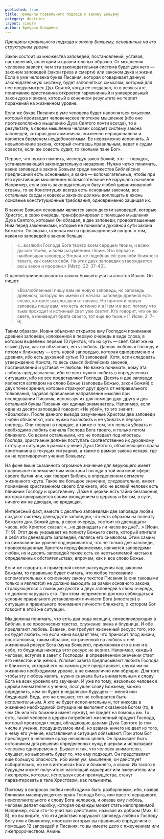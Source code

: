 ```yaml
---
published: true
title: Принципы правильного подхода к закону Божьему
category: doctrine
layout: single
author: Бреурош Владимир
---
```

_Принципы правильного подхода к закону Божьему, основанные на его структурном уровне_

Закон состоит из множества заповедей, постановлений, уставов, наставлений, аллегорий и сравнительных образов. От мышления человека зависит, чем эта законодательная система будет для него — законом заповедей (закон греха и смерти) или законом духа и жизни. Если в уме человека буква Писания, которая оговаривает данную законодательную систему, будет заполняться смыслом, который для нее предусмотрел Дух Святой, когда ее создавал, то в результате, пониманию христианина откроется гармоничный и универсальный закон духа и жизни, который в конечном результате не терпит поражений на жизненном уровне.

Если же буква Писания в уме человека будет наполняться смыслом, который производит человеческое плотское мышление (ибо оно противоположно мышлению Духа Святого почти всегда), то в результате, в своем мышлении человек создает систему закона заповедей, которая дисгармонична, жизненно нерациональна и является бременем неудобоносимым. Ее невозможно исполнить. А невыполнение закона, который считаешь правильным, ведет к судам совести, если же совесть судит, то «кольми паче Бог».

Первое, что нужно помнить, исследуя закон Божий, это — порядок, устанавливающий законодательную иерархию. Нужно четко понимать, какие заповеди в законе Божьем среди множества Библейских предписаний есть основными, а какие — вспомогательные, чтобы при его культивации мышлением вспомогательное не нарушало основное. Например, если взять законодательную базу любой цивилизованной страны, то ее Конституция всегда есть основным законом, все остальные своды и кодексы законов должны воплощать в жизнь основные конституционные требования, одновременно защищая их.

В законе Божьем основным является закон десяти заповедей, которые Христос, в свою очередь, трансформировал с помощью мышления Духа Святого, которым Он обладал, в две заповеди, провозглашенные Ним перед законниками, которые не понимали духовной сути закона Божьего. Он сказал, отвечая им на провокационный вопрос о том, какая из заповедей в законе больше:

> «…возлюби Господа Бога твоего всем сердцем твоим, и всею душою твоею, и всем разумением твоим: Это первая и наибольшая заповедь; Вторая же подобная ей: возлюби ближнего твоего, как самого себя; На этих двух заповедях утверждается весь закон и пророки.» [Матф. 22: 37–40].

О данной универсальности закона Божьего учит и апостол Иоанн. Он пишет:

> «Возлюбленные! пишу вам не новую заповедь, но заповедь древнюю, которую вы имели от начала: заповедь древняя есть слово, которое вы слышали от начала. Но притом и новую заповедь пишу вам, что есть истинно и в Нем и в вас: потому что тьма проходит и истинный свет уже светит. Кто говорит, что он во свете, а ненавидит брата своего, тот еще во тьме.» [1 Иоан. 2: 7–9].

Таким образом, Иоанн объяснил открытое ему Господом понимание древней заповеди, изложенной в первую очередь в виде слова, в котором выделены первые 10 пунктов, что их суть — свет. Свет же на языке Духа, как он объясняет, есть любовь. Данная любовь к Господу и потом к ближнему — есть новой заповедью, которая одновременно и древняя, ибо есть духовной сутью 10 заповедей. Хотя, если следовать утверждению Христа, то весь смысл библейских законов, постановлений и уставов — любовь. Но важно понимать, кому эта любовь предназначена, ибо не всех нужно любить в определенных ситуациях, ибо не все представляют Господа. Десять и две заповеди являются взглядом на слово Божье (заповедь Божью, закон Божий) с двух точек зрения, которые страхуют друг друга от неправильного толкования, задавая правильное направление мыслей при исследовании Писания, используя их для помощи друг другу и для остальной буквы Писания как единый знаменатель. Например, если одна из десяти заповедей говорит: «Не убей», то это значит: «Возлюби». После данного вывода озвученные Христом две заповеди любви объясняют, кого нужно возлюбить и не убивать в первую очередь. Они говорят o порядке, а также о том, что нельзя убивать и необходимо любить сначала Господа Бога твоего, и только потом ближнего. Со всеми остальными, кто не попадает под ипостась Господа, христианин должен поступать соответственно их духовному статусу и ситуации в рамках учения Духа Святого, объясняющего права христианина в текущих ситуациях, а также в рамках закона кесаря, где он не противоречит учению Божьему.

На фоне выше сказанного огромное значение для верующего имеет правильное понимание ним ипостаси Господа в той или иной сфере своего бытия или, как говорит Библия, в определенном сегменте жизненного круга. Такое же большое значение, следовательно, имеет понимание христианином своего ближнего, ибо не всякий человек есть ближним Господу и христианину. Даже в церкви есть тайна беззакония, которая прикрывается своим вхождением в церковь и Богом, в сути, ничего им не дающая, но вредящая.

Интересный факт, вместе с десятью заповедями две заповеди любви создают систему двенадцати заповедей, что есть образом на полноту Божьего дня. Божий день, в свою очередь, состоит из двенадцати часов, ибо Христос сказал: «…не двенадцать ли часов во дне?…» [Иоан. 11: 9]. Этот день указывает на полноту Божьего света, который впитали в себя эти двенадцать заповедей, являясь его символом. Этим самим на символичном уровне подчеркивается, что не только две заповеди, провозглашенные Христом перед фарисеями, являются заповедями любви, но и десять заповедей также есть ее неотъемлемой частью в определенных обстоятельствах, впрочем, как и все слово Божье.

Если же говорить о примерной схеме рассуждения над законом Божьим, то правильно будет считать, что любое толкование вспомогательных к основному закону текстов Писания (а они таковыми только и являются) не должно выходить за рамки основного закона, страхующегося с помощью десяти и двух заповедей в свою очередь, не должно нарушать его. При этом непременно должно соблюдаться условие правильного установления личности Бога (ипостаси) в ситуации и правильного понимания личности ближнего, о котором Бог говорит в этой же ситуации.

Мы должны понимать, что есть два рода женщин, символизирующих в Библии, в ее пророческих текстах, служение: жена и блудница. И обе предлагают любовь. Взамен, они требуют жизненный ресурс того, кто их будет любить. Но если жена воздает тем, что приносит плод жизни, восстановляя, таким образом, потраченный на любовь к ней жизненный ресурс Бога (мужа Божьего), приумножая его в них и в себе, то блудница никогда этот ресурс не вернет. Например, каждый человек, вступив в завет с Господом, в определенном значении стает его невестой или женой. Условия завета предписывают любить Господа и ближнего, который его на самом деле представляет, служа им на жизненно необходимом уровне, а не символично или обрядно. Для того чтобы эту любовь являть, нужно сначала быть внимательным к слову Бога на всех уровнях его звучания. И уже по тому, насколько человек в церкви внимателен к учению, послушен слову Божьему, можно определить, кем он будет в недалеком будущем — женой или блудницей. Ведь, кто не слушает, тот не собирается быть исполнительным. А кто не будет исполнительным, тот никогда в жизненно необходимой ситуации не выполнит сказанное Богом (то, в чем Он или Его ближний имеет нужду), не придет на помощь им. То есть, такой человек в церкви потребляет жизненный продукт Господа, который производят люди, обладающие дарами Духа Святого (в том числе и учение, продуцируемое ими), но взамен ничего не дает из того, к чему его учение, наставления и ситуация обязывают. При этом Бог преследует в человеке сразу несколько целей. Он призывает быть источником для решения определенных нужд в церкви и испытывает человека одновременно. Бывает и так, что человек внимателен, слушает, но выполнять будет то, что ему подходит. Он представляет еще большую опасность, ибо имея ум, мышление, он действует избирательно, но не в интересах Бога и ближнего, а своих. Из такого в будущем может получиться настоящий карьерист или лжеучитель или лжепророк, которые, используя свои преимущества, станут паразитировать в теле Христовом, как гельминты.

Поэтому в вопросах любви необходимо быть разборчивым, ибо, назвав ближним маскирующегося врага Господа Бога, или просто нерадивого, неисполнительного к слову Бога человека, и оказав ему любовь, человек делает ошибку, которая однажды может стать непоправимой. Например, если кто-то учит вас действиям, называя их добром [Мих. 6: 8], но вы видите, что эти действия нарушают заповедь любви к Господу Богу или к ближнему, ипостаси которых вы правильно определили с помощью 12 заповедей и Писания, то вы имеете дело с лжеучением или лжепророчеством. Аминь.                                                                    
